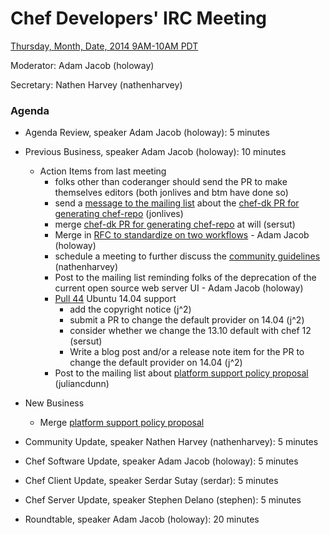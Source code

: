 # Chef Developers' IRC Meeting

[Thursday, Month, Date, 2014 9AM-10AM PDT](http://www.timeanddate.com/worldclock/fixedtime.html?msg=%23chef-hacking+developers%27+meeting&iso=20140821T12&p1=419&ah=1)

Moderator:  Adam Jacob (holoway)

Secretary:  Nathen Harvey (nathenharvey)

### Agenda
* Agenda Review, speaker Adam Jacob (holoway): 5 minutes
* Previous Business, speaker Adam Jacob (holoway): 10 minutes
  * Action Items from last meeting
    * folks other than coderanger should send the PR to make themselves editors (both jonlives and btm have done so)
    * send a [message to the mailing list](http://lists.opscode.com/sympa/arc/chef/2014-09/msg00035.html) about the [chef-dk PR for generating chef-repo](https://github.com/opscode/chef-dk/pull/150) (jonlives)
    * merge [chef-dk PR for generating chef-repo](https://github.com/opscode/chef-dk/pull/150) at will (sersut)
    * Merge in [RFC to standardize on two workflows](https://github.com/opscode/chef-rfc/pull/34) - Adam Jacob (holoway)
    * schedule a meeting to further discuss the [community guidelines](https://github.com/opscode/chef-rfc/pull/47) (nathenharvey)
    * Post to the mailing list reminding folks of the deprecation of the current open source web server UI - Adam Jacob (holoway)
    * [Pull 44](https://github.com/opscode/chef-rfc/pull/44) Ubuntu 14.04 support
      * add the copyright notice (j^2)
      * submit a PR to change the default provider on 14.04 (j^2)
      * consider whether we change the 13.10 default with chef 12 (sersut)
      * Write a blog post and/or a release note item for the PR to change the default provider on 14.04 (j^2)
    * Post to the mailing list about [platform support policy proposal](https://github.com/opscode/chef-rfc/pull/21) (juliancdunn)

* New Business
  * Merge [platform support policy proposal](https://github.com/opscode/chef-rfc/pull/21)

* Community Update, speaker Nathen Harvey (nathenharvey): 5 minutes
* Chef Software Update, speaker Adam Jacob (holoway): 5 minutes
* Chef Client Update, speaker Serdar Sutay (serdar): 5 minutes
* Chef Server Update, speaker Stephen Delano (stephen): 5 minutes
* Roundtable, speaker Adam Jacob (holoway): 20 minutes
